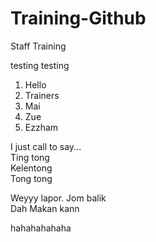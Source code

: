 # Training-Github
Staff Training

testing testing

1. Hello
2. Trainers
3. Mai
4. Zue
5. Ezzham

I just call to say...
<br>Ting tong
<br>Kelentong
<br>Tong tong

Weyyy lapor. Jom balik
<br>Dah Makan kann

hahahahahaha